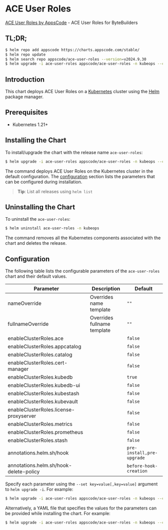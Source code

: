 # ACE User Roles

[ACE User Roles by AppsCode](https://github.com/kubeops/ui-server) - ACE User Roles for ByteBuilders

## TL;DR;

```bash
$ helm repo add appscode https://charts.appscode.com/stable/
$ helm repo update
$ helm search repo appscode/ace-user-roles --version=v2024.9.30
$ helm upgrade -i ace-user-roles appscode/ace-user-roles -n kubeops --create-namespace --version=v2024.9.30
```

## Introduction

This chart deploys ACE User Roles on a [Kubernetes](http://kubernetes.io) cluster using the [Helm](https://helm.sh) package manager.

## Prerequisites

- Kubernetes 1.21+

## Installing the Chart

To install/upgrade the chart with the release name `ace-user-roles`:

```bash
$ helm upgrade -i ace-user-roles appscode/ace-user-roles -n kubeops --create-namespace --version=v2024.9.30
```

The command deploys ACE User Roles on the Kubernetes cluster in the default configuration. The [configuration](#configuration) section lists the parameters that can be configured during installation.

> **Tip**: List all releases using `helm list`

## Uninstalling the Chart

To uninstall the `ace-user-roles`:

```bash
$ helm uninstall ace-user-roles -n kubeops
```

The command removes all the Kubernetes components associated with the chart and deletes the release.

## Configuration

The following table lists the configurable parameters of the `ace-user-roles` chart and their default values.

|               Parameter                |         Description         |               Default                |
|----------------------------------------|-----------------------------|--------------------------------------|
| nameOverride                           | Overrides name template     | <code>""</code>                      |
| fullnameOverride                       | Overrides fullname template | <code>""</code>                      |
| enableClusterRoles.ace                 |                             | <code>false</code>                   |
| enableClusterRoles.appcatalog          |                             | <code>false</code>                   |
| enableClusterRoles.catalog             |                             | <code>false</code>                   |
| enableClusterRoles.cert-manager        |                             | <code>false</code>                   |
| enableClusterRoles.kubedb              |                             | <code>true</code>                    |
| enableClusterRoles.kubedb-ui           |                             | <code>false</code>                   |
| enableClusterRoles.kubestash           |                             | <code>false</code>                   |
| enableClusterRoles.kubevault           |                             | <code>false</code>                   |
| enableClusterRoles.license-proxyserver |                             | <code>false</code>                   |
| enableClusterRoles.metrics             |                             | <code>false</code>                   |
| enableClusterRoles.prometheus          |                             | <code>false</code>                   |
| enableClusterRoles.stash               |                             | <code>false</code>                   |
| annotations.helm.sh/hook               |                             | <code>pre-install,pre-upgrade</code> |
| annotations.helm.sh/hook-delete-policy |                             | <code>before-hook-creation</code>    |


Specify each parameter using the `--set key=value[,key=value]` argument to `helm upgrade -i`. For example:

```bash
$ helm upgrade -i ace-user-roles appscode/ace-user-roles -n kubeops --create-namespace --version=v2024.9.30 --set annotations.helm.sh/hook=pre-install,pre-upgrade
```

Alternatively, a YAML file that specifies the values for the parameters can be provided while
installing the chart. For example:

```bash
$ helm upgrade -i ace-user-roles appscode/ace-user-roles -n kubeops --create-namespace --version=v2024.9.30 --values values.yaml
```
